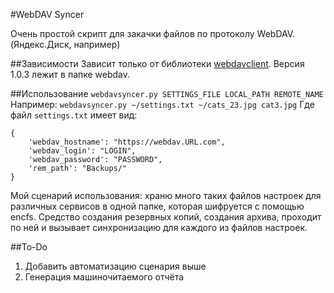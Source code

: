 #WebDAV Syncer

Очень простой скрипт для закачки файлов по протоколу WebDAV. (Яндекс.Диск, например)

##Зависимости
Зависит только от библиотеки [webdavclient](https://pypi.python.org/pypi/webdavclient/). Версия 1.0.3 лежит в папке webdav.

##Использование
`webdavsyncer.py SETTINGS_FILE LOCAL_PATH REMOTE_NAME`
Например: `webdavsyncer.py ~/settings.txt ~/cats_23.jpg cat3.jpg`
Где файл `settings.txt` имеет вид:
```
{
    'webdav_hostname': "https://webdav.URL.com",
    'webdav_login': "LOGIN",
    'webdav_password': "PASSWORD",
    'rem_path': "Backups/"
}
```

Мой сценарий использования: храню много таких файлов настроек для различных сервисов в одной папке, которая шифруется с помощью encfs. Средство создания резервных копий, создания архива, проходит по ней и вызывает синхронизацию для каждого из файлов настроек.

##To-Do
1. Добавить автоматизацию сценария выше
2. Генерация машиночитаемого отчёта